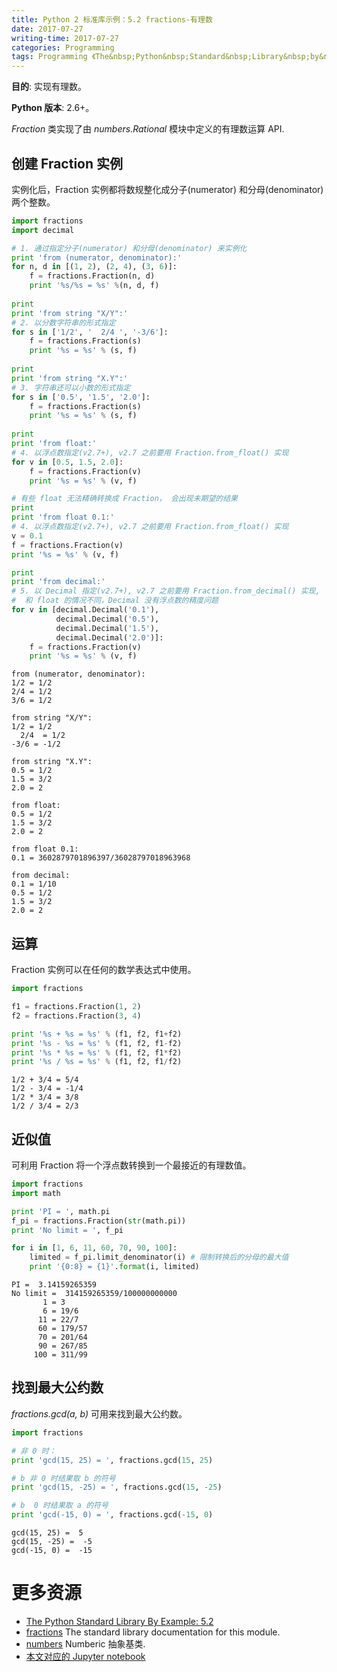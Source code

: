```yaml
---
title: Python 2 标准库示例：5.2 fractions-有理数
date: 2017-07-27
writing-time: 2017-07-27
categories: Programming
tags: Programming 《The&nbsp;Python&nbsp;Standard&nbsp;Library&nbsp;by&nbsp;Example》 Python Data&nbsp;Sturcture fractions
---
```



**目的**: 实现有理数。

**Python 版本**: 2.6+。

*Fraction* 类实现了由 *numbers.Rational* 模块中定义的有理数运算 API.

## 创建 Fraction 实例

实例化后，Fraction 实例都将数规整化成分子(numerator) 和分母(denominator) 两个整数。


```python
import fractions
import decimal

# 1. 通过指定分子(numerator) 和分母(denominator) 来实例化
print 'from (numerator, denominator):'
for n, d in [(1, 2), (2, 4), (3, 6)]:
    f = fractions.Fraction(n, d)
    print '%s/%s = %s' %(n, d, f)
    
print
print 'from string "X/Y":'
# 2. 以分数字符串的形式指定
for s in ['1/2', '  2/4 ', '-3/6']:
    f = fractions.Fraction(s)
    print '%s = %s' % (s, f)
    
print
print 'from string "X.Y":'
# 3. 字符串还可以小数的形式指定
for s in ['0.5', '1.5', '2.0']:
    f = fractions.Fraction(s)
    print '%s = %s' % (s, f)
    
print
print 'from float:'
# 4. 以浮点数指定(v2.7+), v2.7 之前要用 Fraction.from_float() 实现
for v in [0.5, 1.5, 2.0]:
    f = fractions.Fraction(v)
    print '%s = %s' % (v, f)

# 有些 float 无法精确转换成 Fraction， 会出现未期望的结果
print
print 'from float 0.1:'
# 4. 以浮点数指定(v2.7+), v2.7 之前要用 Fraction.from_float() 实现
v = 0.1
f = fractions.Fraction(v)
print '%s = %s' % (v, f)

print
print 'from decimal:'
# 5. 以 Decimal 指定(v2.7+), v2.7 之前要用 Fraction.from_decimal() 实现,
#  和 float 的情况不同，Decimal 没有浮点数的精度问题
for v in [decimal.Decimal('0.1'),
          decimal.Decimal('0.5'),
          decimal.Decimal('1.5'),
          decimal.Decimal('2.0')]:
    f = fractions.Fraction(v)
    print '%s = %s' % (v, f)
```

    from (numerator, denominator):
    1/2 = 1/2
    2/4 = 1/2
    3/6 = 1/2
    
    from string "X/Y":
    1/2 = 1/2
      2/4  = 1/2
    -3/6 = -1/2
    
    from string "X.Y":
    0.5 = 1/2
    1.5 = 3/2
    2.0 = 2
    
    from float:
    0.5 = 1/2
    1.5 = 3/2
    2.0 = 2
    
    from float 0.1:
    0.1 = 3602879701896397/36028797018963968
    
    from decimal:
    0.1 = 1/10
    0.5 = 1/2
    1.5 = 3/2
    2.0 = 2


## 运算

Fraction 实例可以在任何的数学表达式中使用。


```python
import fractions

f1 = fractions.Fraction(1, 2)
f2 = fractions.Fraction(3, 4)

print '%s + %s = %s' % (f1, f2, f1+f2)
print '%s - %s = %s' % (f1, f2, f1-f2)
print '%s * %s = %s' % (f1, f2, f1*f2)
print '%s / %s = %s' % (f1, f2, f1/f2)
```

    1/2 + 3/4 = 5/4
    1/2 - 3/4 = -1/4
    1/2 * 3/4 = 3/8
    1/2 / 3/4 = 2/3


## 近似值

可利用 Fraction 将一个浮点数转换到一个最接近的有理数值。


```python
import fractions
import math

print 'PI = ', math.pi
f_pi = fractions.Fraction(str(math.pi))
print 'No limit = ', f_pi

for i in [1, 6, 11, 60, 70, 90, 100]:
    limited = f_pi.limit_denominator(i) # 限制转换后的分母的最大值
    print '{0:8} = {1}'.format(i, limited)
```

    PI =  3.14159265359
    No limit =  314159265359/100000000000
           1 = 3
           6 = 19/6
          11 = 22/7
          60 = 179/57
          70 = 201/64
          90 = 267/85
         100 = 311/99


## 找到最大公约数

*fractions.gcd(a, b)* 可用来找到最大公约数。


```python
import fractions

# 非 0 时：
print 'gcd(15, 25) = ', fractions.gcd(15, 25)

# b 非 0 时结果取 b 的符号
print 'gcd(15, -25) = ', fractions.gcd(15, -25)

# b  0 时结果取 a 的符号
print 'gcd(-15, 0) = ', fractions.gcd(-15, 0)
```

    gcd(15, 25) =  5
    gcd(15, -25) =  -5
    gcd(-15, 0) =  -15


# 更多资源

+ [The Python Standard Library By Example: 5.2 ](https://www.amazon.com/Python-Standard-Library-Example/dp/0321767349)
+ [fractions](https://docs.python.org/2/library/decimal.html) The standard library documentation for this module.
+ [numbers](https://docs.python.org/2/library/decimal.html) Numberic 抽象基类.
+ [本文对应的 Jupyter notebook](https://github.com/haiiiiiyun/ThePythonStandardLibraryByExample-ipynb/blob/master/5.2fractions.ipynb) 
